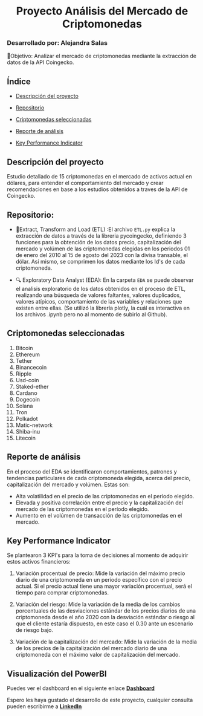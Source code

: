 <h1 align="center"> Proyecto Análisis del Mercado de Criptomonedas </h1>

### Desarrollado por: Alejandra Salas
🎯Objetivo: Analizar el mercado de criptomonedas mediante la extracción de datos de la API Coingecko.

## Índice

* [Descripción del proyecto](#descripción-del-proyecto)

* [Repositorio](#repositorio)

* [Criptomonedas seleccionadas](#criptomonedas-seleccionadas)

* [Reporte de análisis](#reporte-de-análisis)

* [Key Performance Indicator](#key-performance-indicator)
  


</h1>

## Descripción del proyecto

Estudio detallado de 15 criptomonedas en el mercado de activos actual en dólares, para entender el comportamiento del mercado y crear recomendaciones en base a los estudios obtenidos a traves de la API de Coingecko.

## Repositorio:

* :hammer:Extract, Transform and Load (ETL) :El archivo `ETL.py` explica la extracción de datos a través de la libreria pycoingecko, definiendo 3 funciones para la obtención de los datos precio, capitalización del mercado y volúmen de las criptomonedas elegidas en los periodos 01 de enero del 2010 al 15 de agosto del 2023 con la divisa transable, el dólar. Así mismo, se comprimen los datos mediante los Id's de cada criptomoneda.

* :mag: Exploratory Data Analyst (EDA): En la carpeta `EDA` se puede observar el analisis exploratorio de los datos obtenidos en el proceso de ETL, realizando una búsqueda de valores faltantes, valores duplicados, valores atípicos, comportamiento de las variables y relaciones que existen entre ellas. (Se utilizó la librería plotly, la cuál es interactiva en los archivos .ipynb pero no al momento de subirlo al Github).

## Criptomonedas seleccionadas
1. Bitcoin
2. Ethereum
3. Tether
4. Binancecoin
5. Ripple
6. Usd-coin
7. Staked-ether
8. Cardano
9. Dogecoin
10. Solana
11. Tron
12. Polkadot
13. Matic-network
14. Shiba-inu
15. Litecoin

## Reporte de análisis

En el proceso del EDA se identificaron comportamientos, patrones y tendencias particulares de cada criptomoneda elegida, acerca del precio, capitalización del mercado y volúmen. Estas son:

* Alta volatilidad en el precio de las criptomonedas en el período elegido.
* Elevada y positiva correlación entre el precio y la capitalización del mercado de las criptomonedas en el período elegido. 
* Aumento en el volúmen de transacción de las criptomonedas en el mercado.

## Key Performance Indicator
Se plantearon 3 KPI's para la toma de decisiones al momento de adquirir estos activos financieros:

1. Variación procentual de precio: Mide la variación del máximo precio diario de una criptomoneda en un período específico con el precio actual. Si el precio actual tiene una mayor variación procentual, será el tiempo para comprar criptomonedas.

2.  Variación del riesgo: Mide la variación de la media de los cambios porcentuales de las desviaciones estándar de los precios diarios de una criptomoneda desde el año 2020 con la desviación estándar o riesgo al que el cliente estaría dispuesto, en este caso el 0.30 ante un escenario de riesgo bajo.

3. Variación de la capitalización del mercado: Mide la variación de la media de los precios de la capitalización del mercado diario de una criptomoneda con el máximo valor de capitalización del mercado.

## Visualización del PowerBI
Puedes ver el dashboard en el siguiente enlace **[Dashboard](Visualizacion_Proyecto.pbix)**

Espero les haya gustado el desarrollo de este proyecto, cualquier consulta pueden escribirme a **[LinkedIn](https://www.linkedin.com/in/alejandra-lizeth-salas-talavera/)**
